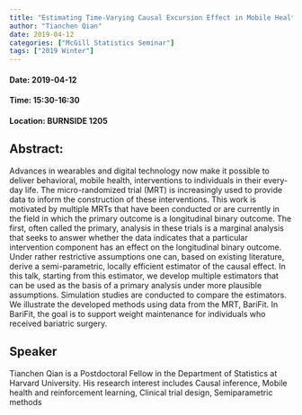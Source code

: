 ```yaml
---
title: "Estimating Time-Varying Causal Excursion Effect in Mobile Health with Binary Outcomes"
author: "Tianchen Qian"
date: 2019-04-12
categories: ["McGill Statistics Seminar"]
tags: ["2019 Winter"]
---
```


#### Date: 2019-04-12
#### Time: 15:30-16:30
#### Location: BURNSIDE 1205

## Abstract:

Advances in wearables and digital technology now make it possible to deliver behavioral, mobile health, interventions to individuals in their every-day life.  The micro-randomized trial (MRT) is increasingly used to provide data to inform the construction of these  interventions. This work is motivated by multiple MRTs that have been conducted or are currently in the field in which the primary outcome is a longitudinal binary outcome. The first, often called the primary, analysis in these trials is a marginal analysis that seeks to answer whether the data indicates that  a particular intervention component has an effect on the longitudinal binary outcome.  Under rather restrictive assumptions one can, based on existing literature, derive a semi-parametric, locally efficient estimator of the causal effect. In this talk, starting from this estimator, we develop multiple estimators that can be used as the basis of a primary analysis under more plausible assumptions. Simulation studies are conducted to compare the estimators.  We illustrate the developed methods using data from the MRT,  BariFit.  In BariFit, the goal is to support weight maintenance for individuals who received bariatric surgery.


## Speaker

Tianchen Qian is a Postdoctoral Fellow in the Department of Statistics at Harvard University. His research interest includes Causal inference, Mobile health and reinforcement learning, Clinical trial design, Semiparametric methods
